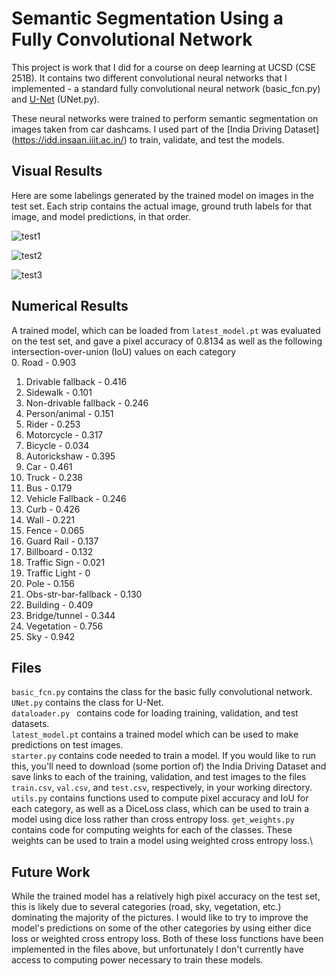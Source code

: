 # Semantic Segmentation Using a Fully Convolutional Network

This project is work that I did for a course on deep learning at UCSD (CSE 251B).  It contains two different convolutional neural networks that I implemented - a standard fully convolutional neural network (basic_fcn.py) and [U-Net](https://arxiv.org/pdf/1505.04597.pdf) (UNet.py).

These neural networks were trained to perform semantic segmentation on images taken from car dashcams.  I used part of the [India Driving Dataset] (https://idd.insaan.iiit.ac.in/) to train, validate, and test the models.

## Visual Results

Here are some labelings generated by the trained model on images in the test set.  Each strip contains the actual image, ground truth labels for that image, and model predictions, in that order.

![test1](https://user-images.githubusercontent.com/77809548/110228807-ea01c980-7eb8-11eb-9ae4-b46b0171bee5.png)

![test2](https://user-images.githubusercontent.com/77809548/110228861-70b6a680-7eb9-11eb-867e-08d333628125.png)

![test3](https://user-images.githubusercontent.com/77809548/110228917-db67e200-7eb9-11eb-80e8-3110dbe007fe.png)

## Numerical Results

A trained model, which can be loaded from `latest_model.pt` was evaluated on the test set, and gave a pixel accuracy of 0.8134 as well as the following intersection-over-union (IoU) values on each category\
0. Road - 0.903
1. Drivable fallback - 0.416
2. Sidewalk - 0.101
3. Non-drivable fallback - 0.246
4. Person/animal - 0.151
5. Rider - 0.253
6. Motorcycle - 0.317
7. Bicycle - 0.034
8. Autorickshaw - 0.395
9. Car - 0.461
10. Truck - 0.238
11. Bus - 0.179
12. Vehicle Fallback - 0.246
13. Curb - 0.426
14. Wall - 0.221
15. Fence - 0.065
16. Guard Rail - 0.137
17. Billboard - 0.132
18. Traffic Sign - 0.021
19. Traffic Light - 0
20. Pole - 0.156
21. Obs-str-bar-fallback - 0.130
22. Building - 0.409
23. Bridge/tunnel - 0.344
24. Vegetation - 0.756
25. Sky - 0.942


## Files

`basic_fcn.py` contains the class for the basic fully convolutional network.\
`UNet.py` contains the class for U-Net.\
`dataloader.py ` contains code for loading training, validation, and test datasets.\
`latest_model.pt` contains a trained model which can be used to make predictions on test images.\
`starter.py` contains code needed to train a model.  If you would like to run this, you'll need to download (some portion of) the India Driving Dataset and save links to each of the training, validation, and test images to the files `train.csv`, `val.csv`, and `test.csv`, respectively, in your working directory.\
`utils.py` contains functions used to compute pixel accuracy and IoU for each category, as well as a DiceLoss class, which can be used to train a model using dice loss rather than cross entropy loss.
`get_weights.py` contains code for computing weights for each of the classes.  These weights can be used to train a model using weighted cross entropy loss.\


## Future Work
While the trained model has a relatively high pixel accuracy on the test set, this is likely due to several categories (road, sky, vegetation, etc.) dominating the majority of the pictures.  I would like to try to improve the model's predictions on some of the other categories by using either dice loss or weighted cross entropy loss.  Both of these loss functions have been implemented in the files above, but unfortunately I don't currently have access to computing power necessary to train these models.
